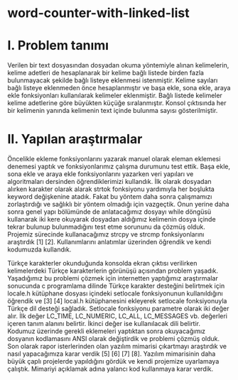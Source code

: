 # word-counter-with-linked-list
 
 # I. Problem tanımı
  Verilen bir text dosyasından dosyadan okuma yöntemiyle alınan kelimelerin, kelime adetleri de hesaplanarak bir kelime bağlı listede birden fazla bulunmayacak şekilde bağlı listeye eklenmesi istenmiştir. 
  Kelime sayıları bağlı listeye eklenmeden önce hesaplanmıştır ve başa ekle, sona ekle, araya ekle fonksiyonları kullanılarak kelimeler eklenmiştir. Bağlı listede kelimeler kelime adetlerine göre büyükten küçüğe sıralanmıştır. Konsol çıktısında her bir kelimenin yanında kelimenin text içinde bulunma sayısı gösterilmiştir.

# II. Yapılan araştırmalar
  Öncelikle ekleme fonksiyonlarını yazarak manuel olarak eleman eklemesi denemesi yaptık ve fonksiyonlarımız çalışma durumunu test ettik. Başa ekle, sona ekle ve araya ekle fonksiyonlarını yazarken veri yapıları ve algoritmaları dersinden öğrendiklerimizi kullandık.
  İlk olarak dosyadan alırken karakter olarak alarak strtok fonksiyonu yardımıyla her boşlukta keyword değişkenine atadık. Fakat bu yöntem daha sonra çalışmamızı zorlaştırdığı ve sağlıklı bir yöntem olmadığı için vazgeçtik. Onun yerine daha sonra genel yapı bölümünde de anlatacağımız dosyayı while döngüsü kullanarak iki kere okuyarak dosyadan aldığımız kelimenin dosya içinde tekrar bulunup bulunmadığını test etme sorununu da çözmüş olduk.
  Projemiz sürecinde kullanacağımız strcpy ve strcmp fonksiyonlarını araştırdık [1] [2]. Kullanımlarını anlatımlar üzerinden öğrendik ve kendi kodumuzda kullandık.
 



 Türkçe karakterler okunduğunda konsolda ekran çıktısı verilirken kelimelerdeki Türkçe karakterlerin görünüşü açısından problem yaşadık. Yaşadığımız bu problemi çözmek için internetten yaptığımız araştırmalar sonucunda c programlama dilinde Türkçe karakter desteğini belirtmek için locale.h kütüphane dosyası içindeki setlocale fonksiyonunun kullanıldığını öğrendik ve [3] [4]   local.h kütüphanesini ekleyerek setlocale fonksiyonuyla Türkçe dil desteği sağladık. Setlocale fonksiyonu parametre olarak iki değer alır. İlk değer LC_TIME, LC_NUMERIC, LC_ALL, LC_MESSAGES vb. değerleri içeren tanım alanını belirtir. İkinci değer ise kullanılacak dili belirtir.  
  Kodumuz üzerinde gerekli eklemeleri yaptıktan sonra okuyacağımız dosyanın kodlamasını ANSI olarak değiştirdik ve problemi çözmüş olduk. 
 Son olarak rapor isterlerinden olan yazılım mimarisi çıkartmayı araştırdık ve nasıl yapacağımıza karar verdik [5] [6] [7] [8]. Yazılım mimarisinin daha büyük çaplı projelerde yapıldığını gördük ve kendi projemize uyarlamaya çalıştık. Mimariyi açıklamak adına yalancı kod kullanmaya karar verdik.
